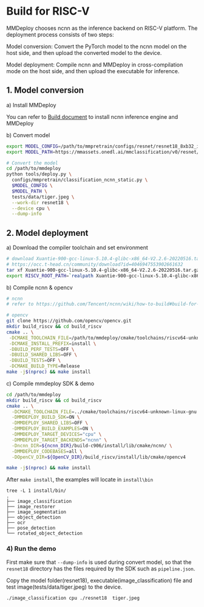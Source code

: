 # Build for RISC-V

MMDeploy chooses ncnn as the inference backend on RISC-V platform. The deployment process consists of two steps:

Model conversion: Convert the PyTorch model to the ncnn model on the host side, and then upload the converted model to the device.

Model deployment: Compile ncnn and MMDeploy in cross-compilation mode on the host side, and then upload the executable for inference.

## 1. Model conversion

a) Install MMDeploy

You can refer to [Build document](./linux-x86_64.md) to install ncnn inference engine and MMDeploy

b) Convert model

```bash
export MODEL_CONFIG=/path/to/mmpretrain/configs/resnet/resnet18_8xb32_in1k.py
export MODEL_PATH=https://mmassets.onedl.ai/mmclassification/v0/resnet/resnet18_8xb32_in1k_20210831-fbbb1da6.pth

# Convert the model
cd /path/to/mmdeploy
python tools/deploy.py \
  configs/mmpretrain/classification_ncnn_static.py \
  $MODEL_CONFIG \
  $MODEL_PATH \
  tests/data/tiger.jpeg \
  --work-dir resnet18 \
  --device cpu \
  --dump-info
```

## 2. Model deployment

a) Download the compiler toolchain and set environment

```bash
# download Xuantie-900-gcc-linux-5.10.4-glibc-x86_64-V2.2.6-20220516.tar.gz
# https://occ.t-head.cn/community/download?id=4046947553902661632
tar xf Xuantie-900-gcc-linux-5.10.4-glibc-x86_64-V2.2.6-20220516.tar.gz
export RISCV_ROOT_PATH=`realpath Xuantie-900-gcc-linux-5.10.4-glibc-x86_64-V2.2.6`
```

b) Compile ncnn & opencv

```bash
# ncnn
# refer to https://github.com/Tencent/ncnn/wiki/how-to-build#build-for-allwinner-d1

# opencv
git clone https://github.com/opencv/opencv.git
mkdir build_riscv && cd build_riscv
cmake .. \
 -DCMAKE_TOOLCHAIN_FILE=/path/to/mmdeploy/cmake/toolchains/riscv64-unknown-linux-gnu.cmake \
 -DCMAKE_INSTALL_PREFIX=install \
 -DBUILD_PERF_TESTS=OFF \
 -DBUILD_SHARED_LIBS=OFF \
 -DBUILD_TESTS=OFF \
 -DCMAKE_BUILD_TYPE=Release
make -j$(nproc) && make install
```

c) Compile mmdeploy SDK & demo

```bash
cd /path/to/mmdeploy
mkdir build_riscv && cd build_riscv
cmake .. \
  -DCMAKE_TOOLCHAIN_FILE=../cmake/toolchains/riscv64-unknown-linux-gnu.cmake \
  -DMMDEPLOY_BUILD_SDK=ON \
  -DMMDEPLOY_SHARED_LIBS=OFF \
  -DMMDEPLOY_BUILD_EXAMPLES=ON \
  -DMMDEPLOY_TARGET_DEVICES="cpu" \
  -DMMDEPLOY_TARGET_BACKENDS="ncnn" \
  -Dncnn_DIR=${ncnn_DIR}/build-c906/install/lib/cmake/ncnn/ \
  -DMMDEPLOY_CODEBASES=all \
  -DOpenCV_DIR=${OpenCV_DIR}/build_riscv/install/lib/cmake/opencv4

make -j$(nproc) && make install
```

After `make install`, the examples will locate in `install\bin`

```
tree -L 1 install/bin/
.
├── image_classification
├── image_restorer
├── image_segmentation
├── object_detection
├── ocr
├── pose_detection
└── rotated_object_detection
```

### 4) Run the demo

First make sure that `--dump-info` is used during convert model, so that the `resnet18` directory has the files required by the SDK such as `pipeline.json`.

Copy the model folder(resnet18), executable(image_classification) file and test image(tests/data/tiger.jpeg) to the device.

```bash
./image_classification cpu ./resnet18  tiger.jpeg
```

